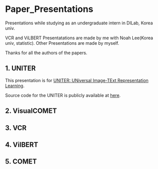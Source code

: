 # Paper_Presentations
Presentations while studying as an undergraduate intern in DILab, Korea univ.

VCR and ViLBERT Presentatations are made by me with Noah Lee(Korea univ, statistic).
Other Presentations are made by myself.

Thanks for all the authors of the papers.

## 1. UNITER
This presentation is for [UNITER: UNiversal Image-TExt Representation Learning](https://arxiv.org/abs/1909.11740).

Source code for the UNITER is publicly available at [here](https://github.com/ChenRocks/UNITER).

## 2. VisualCOMET

## 3. VCR

## 4. VilBERT

## 5. COMET
